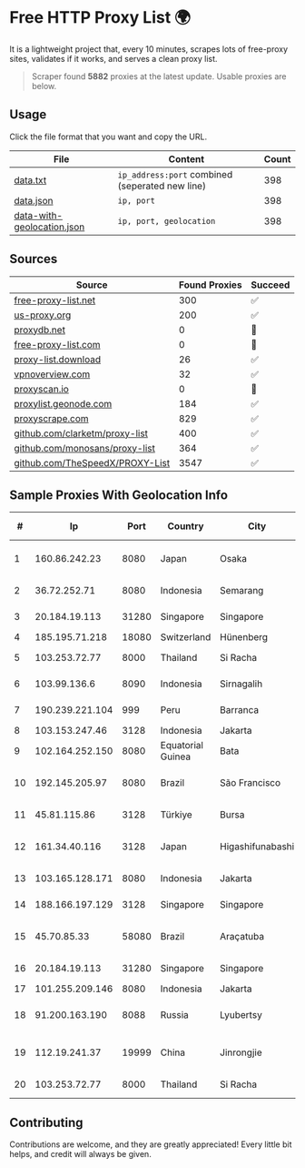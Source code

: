 
# Free HTTP Proxy List 🌍

It is a lightweight project that, every 10 minutes, scrapes lots of free-proxy sites, validates if it works, and serves a clean proxy list.


> Scraper found **5882** proxies at the latest update. Usable proxies are below.

## Usage

Click the file format that you want and copy the URL.


|File|Content|Count|
|----|-------|-----|
|[data.txt](https://raw.githubusercontent.com/themiralay/Proxy-List-World/master/data.txt)|`ip_address:port` combined (seperated new line)|398|
|[data.json](https://raw.githubusercontent.com/themiralay/Proxy-List-World/master/data.json)|`ip, port`|398|
|[data-with-geolocation.json](https://raw.githubusercontent.com/themiralay/Proxy-List-World/master/data-with-geolocation.json)|`ip, port, geolocation`|398|

## Sources

|Source|Found Proxies|Succeed|
|------|-------------|-------|
|[free-proxy-list.net](https://free-proxy-list.net)|300|✅|
|[us-proxy.org](https://www.us-proxy.org)|200|✅|
|[proxydb.net](http://proxydb.net)|0|🚫|
|[free-proxy-list.com](https://free-proxy-list.com/?page=&port=&type%5B%5D=http&type%5B%5D=https&up_time=0&search=Search)|0|🚫|
|[proxy-list.download](https://www.proxy-list.download/HTTP)|26|✅|
|[vpnoverview.com](https://vpnoverview.com/privacy/anonymous-browsing/free-proxy-servers)|32|✅|
|[proxyscan.io](https://www.proxyscan.io)|0|🚫|
|[proxylist.geonode.com](https://proxylist.geonode.com/api/proxy-list?limit=300&page=1&sort_by=lastChecked&sort_type=desc&protocols=http,https)|184|✅|
|[proxyscrape.com](https://api.proxyscrape.com/v2/?request=displayproxies&protocol=http&timeout=10000&country=all&ssl=all&anonymity=all)|829|✅|
|[github.com/clarketm/proxy-list](https://raw.githubusercontent.com/clarketm/proxy-list/master/proxy-list-raw.txt)|400|✅|
|[github.com/monosans/proxy-list](https://raw.githubusercontent.com/monosans/proxy-list/main/proxies/http.txt)|364|✅|
|[github.com/TheSpeedX/PROXY-List](https://raw.githubusercontent.com/TheSpeedX/PROXY-List/master/http.txt)|3547|✅|


## Sample Proxies With Geolocation Info

|#|Ip|Port|Country|City|Internet Service Provider|
|-|--|----|-------|----|-------------------------|
|1|160.86.242.23|8080|Japan|Osaka|Sony Network Communications Inc|
|2|36.72.252.71|8080|Indonesia|Semarang|PT. TELKOM INDONESIA|
|3|20.184.19.113|31280|Singapore|Singapore|Microsoft Corporation|
|4|185.195.71.218|18080|Switzerland|Hünenberg|Datasource AG|
|5|103.253.72.77|8000|Thailand|Si Racha|Readyidc Company Limited|
|6|103.99.136.6|8090|Indonesia|Sirnagalih|PT Jelajah Kreasi Informatika|
|7|190.239.221.104|999|Peru|Barranca|Telefonica del Peru S.A.A.|
|8|103.153.247.46|3128|Indonesia|Jakarta|PRIMAHOME|
|9|102.164.252.150|8080|Equatorial Guinea|Bata|Conexxia GE S.L|
|10|192.145.205.97|8080|Brazil|São Francisco|Vianet Guaraciama Eireli ME|
|11|45.81.115.86|3128|Türkiye|Bursa|Pembe Gul Isguzar Karagoz|
|12|161.34.40.116|3128|Japan|Higashifunabashi|NTT PC Communications, Inc.|
|13|103.165.128.171|8080|Indonesia|Jakarta|PT iForte Global Internet|
|14|188.166.197.129|3128|Singapore|Singapore|DigitalOcean, LLC|
|15|45.70.85.33|58080|Brazil|Araçatuba|B.B.S COMUNICAÇÕES LTDA ME|
|16|20.184.19.113|31280|Singapore|Singapore|Microsoft Corporation|
|17|101.255.209.146|8080|Indonesia|Jakarta|PT Remala Abadi|
|18|91.200.163.190|8088|Russia|Lyubertsy|Dubrovskaya Nataliya Vladislavovna|
|19|112.19.241.37|19999|China|Jinrongjie|China Mobile Communications Corporation|
|20|103.253.72.77|8000|Thailand|Si Racha|Readyidc Company Limited|



## Contributing

Contributions are welcome, and they are greatly appreciated! Every
little bit helps, and credit will always be given.


